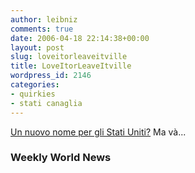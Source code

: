 ```yaml
---
author: leibniz
comments: true
date: 2006-04-18 22:14:38+00:00
layout: post
slug: loveitorleaveitville
title: LoveItorLeaveItville
wordpress_id: 2146
categories:
- quirkies
- stati canaglia
---
```


[Un nuovo nome per gli Stati Uniti?](http://www.weeklyworldnews.com/features/politics/61721) Ma và...


### Weekly World News
